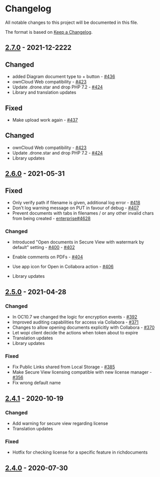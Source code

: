 # Changelog

All notable changes to this project will be documented in this file.

The format is based on [Keep a Changelog](http://keepachangelog.com/en/1.0.0/).

## [2.7.0] - 2021-12-2222

## Changed

- added Diagram document type to + button - [#436](https://github.com/owncloud/richdocuments/pull/436)
- ownCloud Web compatibility - [#423](https://github.com/owncloud/richdocuments/pull/423)
- Update .drone.star and drop PHP 7.2 - [#424](https://github.com/owncloud/richdocuments/pull/424)
- Library and translation updates

## Fixed

- Make upload work again - [#437](https://github.com/owncloud/richdocuments/pull/437)

## Changed

- ownCloud Web compatibility - [#423](https://github.com/owncloud/richdocuments/pull/423)
- Update .drone.star and drop PHP 7.2 - [#424](https://github.com/owncloud/richdocuments/pull/424)
- Library updates

## [2.6.0] - 2021-05-31

## Fixed

- Only verify path if filename is given, additional log error - [#418](https://github.com/owncloud/richdocuments/pull/418)
- Don't log warning message on PUT in favour of debug - [#407](https://github.com/owncloud/richdocuments/pull/407)
- Prevent documents with tabs in filenames / or any other invalid chars from being created - [enterprise#4628](https://github.com/owncloud/enterprise/issues/4628)

### Changed

- Introduced "Open documents in Secure View with watermark by default" setting - [#400](https://github.com/owncloud/richdocuments/pull/400) - [#402](https://github.com/owncloud/richdocuments/pull/402)
- Enable comments on PDFs - [#404](https://github.com/owncloud/richdocuments/pull/404)
- Use app icon for Open in Collabora action - [#406](https://github.com/owncloud/richdocuments/pull/406)


- Library updates


## [2.5.0] - 2021-04-28

### Changed

- In OC10.7 we changed the logic for encryption events -  [#392](https://github.com/owncloud/richdocuments/pull/392)
- Improved auditing capabilities for access via Collabora - [#371](https://github.com/owncloud/richdocuments/pull/371)
- Changes to allow opening documents explicitly with Collabora - [#370](https://github.com/owncloud/richdocuments/pull/370)
- Let wopi client decide the actions when token about to expire
- Translation updates
- Library updates

### Fixed
- Fix Public Links shared from Local Storage - [#385](https://github.com/owncloud/richdocuments/pull/385)
- Make Secure View licensing compatible with new license manager - [#356](https://github.com/owncloud/richdocuments/pull/356)
- Fix wrong default name


## [2.4.1] - 2020-10-19

### Changed
- Add warning for secure view regarding license
- Translation updates

### Fixed
- Hotfix for checking license for a specific feature in richdocuments


## [2.4.0] - 2020-07-30


[Unreleased]: https://github.com/owncloud/guests/compare/v2.7.0...master
[2.7.0]: https://github.com/owncloud/guests/compare/v2.6.0...v2.7.0
[2.6.0]: https://github.com/owncloud/guests/compare/v2.5.0...v2.6.0
[2.5.0]: https://github.com/owncloud/guests/compare/v2.4.1...v2.5.0
[2.4.1]: https://github.com/owncloud/guests/compare/v2.4.0...v2.4.1
[2.4.0]: https://github.com/owncloud/guests/compare/v2.2.0...v2.4.0

